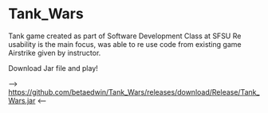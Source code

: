 # Tank_Wars
Tank game created as part of Software Development Class at SFSU 
Re usability is the main focus, was able to re use code from existing game Airstrike given by instructor.


Download Jar file and play!

--> https://github.com/betaedwin/Tank_Wars/releases/download/Release/Tank_Wars.jar <--


